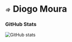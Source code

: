 

<h1>
     <img align="center" alt="Logo Diogo Moura" width="18px" src="https://github.com/dfmoura/test_several/blob/main/kotlin/lightning.png"></a>
    <span>Diogo Moura</span>
</h1>


<h3 align="left">GitHub Stats</h3>

![GitHub stats](https://github-readme-stats-git-masterrstaa-rickstaa.vercel.app/api?username=dfmoura&hide_title=true&show_icons=true&include_all_commits=false&count_private=true&line_height=25&hide=issues&bg_color=000&title_color=FF00F6&text_color=FFF&border_radius=3&border_color=36123c&icon_color=FF00F6&theme=jolly)
<!--[![Most Used Languages](https://github-readme-stats-git-masterrstaa-rickstaa.vercel.app/api/top-langs/?username=dfmoura&line_height=10&card_width=290&layout=compact&hide_title=false&count_private=true&langs_count=4&show_icons=true&title_color=FF00F6&hide=html,css&bg_color=000&text_color=8B8B8B&border_radius=3&border_color=561760&count_private=true)](https://github.com/dfmoura/github-readme-stats)-->
<br>